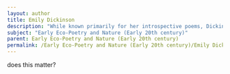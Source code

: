 ```yaml
---
layout: author
title: Emily Dickinson
description: "While known primarily for her introspective poems, Dickinson's work often includes vibrant imagery of the natural world, reflecting her close observations of rural life."
subject: "Early Eco-Poetry and Nature (Early 20th century)"
parent: Early Eco-Poetry and Nature (Early 20th century)
permalink: /Early Eco-Poetry and Nature (Early 20th century)/Emily Dickinson/
---
```


does this matter?
